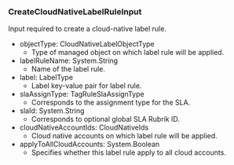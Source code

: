 ### CreateCloudNativeLabelRuleInput
Input required to create a cloud-native label rule.

- objectType: CloudNativeLabelObjectType
  - Type of managed object on which label rule will be applied.
- labelRuleName: System.String
  - Name of the label rule.
- label: LabelType
  - Label key-value pair for label rule.
- slaAssignType: TagRuleSlaAssignType
  - Corresponds to the assignment type for the SLA.
- slaId: System.String
  - Corresponds to optional global SLA Rubrik ID.
- cloudNativeAccountIds: CloudNativeIds
  - Cloud native accounts on which label rule will be applied.
- applyToAllCloudAccounts: System.Boolean
  - Specifies whether this label rule apply to all cloud accounts.
